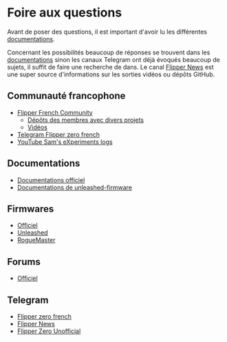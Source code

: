 # Foire aux questions
Avant de poser des questions, il est important d'avoir lu les différentes
[documentations](#Documentations).

Concernant les possibilités beaucoup de réponses se trouvent dans les [documentations](#Documentations)
sinon les canaux Telegram ont déjà évoqués beaucoup de sujets, il suffit de
faire une recherche de dans. Le canal [Flipper News](https://t.me/FlipperNews)
est une super source d'informations sur les sorties vidéos ou dépôts GitHub.
## Communauté francophone
* [Flipper French Community](https://github.com/FlipperFrenchCommunity)
  * [Dépôts des membres avec divers projets](https://github.com/FlipperFrenchCommunity/Awesome-Flipper-French/tree/main/membre_repo)
  * [Vidéos](https://github.com/FlipperFrenchCommunity/Awesome-Flipper-French/tree/main/videos)
* [Telegram Flipper zero french](https://t.me/flipper_zero_french)
* [YouTube Sam's eXperiments logs](https://www.youtube.com/user/sammy88rox)
## Documentations
* [Documentations officiel](https://docs.flipperzero.one/)
* [Documentations de unleashed-firmware](https://github.com/DarkFlippers/unleashed-firmware/tree/dev/documentation)
## Firmwares
* [Officiel](https://github.com/flipperdevices/flipperzero-firmware)
* [Unleashed](https://github.com/DarkFlippers/unleashed-firmware/)
* [RogueMaster](https://github.com/RogueMaster/flipperzero-firmware-wPlugins)
## Forums
* [Officiel](https://forum.flipperzero.one/)
## Telegram
* [Flipper zero french](https://t.me/flipper_zero_french)
* [Flipper News](https://t.me/FlipperNews)
* [Flipper Zero Unofficial](https://t.me/flipperzero_unofficial)
